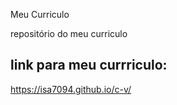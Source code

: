 Meu Curriculo

repositório do meu curriculo
## link para meu currriculo:
https://isa7094.github.io/c-v/
